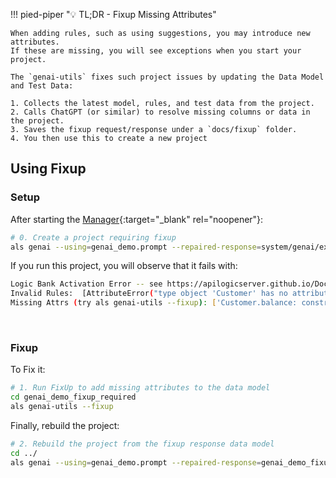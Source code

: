 !!! pied-piper ":bulb: TL;DR - Fixup Missing Attributes"

    When adding rules, such as using suggestions, you may introduce new attributes.
    If these are missing, you will see exceptions when you start your project.
    
    The `genai-utils` fixes such project issues by updating the Data Model and Test Data:

    1. Collects the latest model, rules, and test data from the project. 
    2. Calls ChatGPT (or similar) to resolve missing columns or data in the project.
    3. Saves the fixup request/response under a `docs/fixup` folder.
    4. You then use this to create a new project

## Using Fixup

### Setup
After starting the [Manager](Manager.md){:target="_blank" rel="noopener"}: 

```bash title="0. Create Project Requiring Fixup"
# 0. Create a project requiring fixup
als genai --using=genai_demo.prompt --repaired-response=system/genai/examples/genai_demo/genai_demo_fixup_required.json --project-name=genai_demo_fixup_required
```

If you run this project, you will observe that it fails with:
```bash
Logic Bank Activation Error -- see https://apilogicserver.github.io/Docs/WebGenAI-CLI/#recovery-options
Invalid Rules:  [AttributeError("type object 'Customer' has no attribute 'balance'")]
Missing Attrs (try als genai-utils --fixup): ['Customer.balance: constraint']
```
&nbsp;

### Fixup
To Fix it:
```bash title="1. Run FixUp to add missing attributes to the fixup response data model"
# 1. Run FixUp to add missing attributes to the data model
cd genai_demo_fixup_required
als genai-utils --fixup
```

Finally, rebuild the project:
```bash title="2. Rebuild the project from the fixup response data model"
# 2. Rebuild the project from the fixup response data model
cd ../
als genai --using=genai_demo.prompt --repaired-response=genai_demo_fixup_required/docs/fixup/response_fixup.json
```
    
&nbsp;
